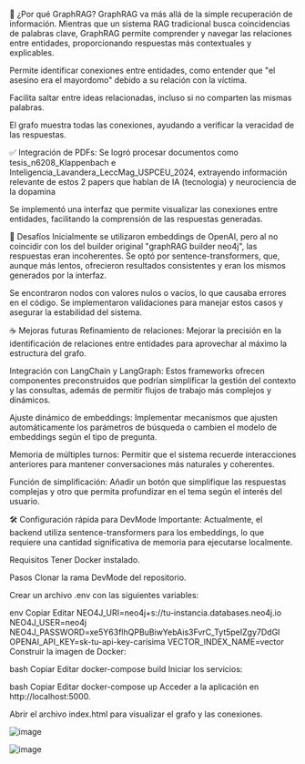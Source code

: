 🚀 ¿Por qué GraphRAG?
GraphRAG va más allá de la simple recuperación de información. Mientras que un sistema RAG tradicional busca coincidencias de palabras clave, GraphRAG permite comprender y navegar las relaciones entre entidades, proporcionando respuestas más contextuales y explicables.

Permite identificar conexiones entre entidades, como entender que "el asesino era el mayordomo" debido a su relación con la víctima.

Facilita saltar entre ideas relacionadas, incluso si no comparten las mismas palabras.

El grafo muestra todas las conexiones, ayudando a verificar la veracidad de las respuestas.

✅
Integración de PDFs: Se logró procesar documentos como tesis_n6208_Klappenbach e Inteligencia_Lavandera_LeccMag_USPCEU_2024, extrayendo información relevante de estos 2 papers que hablan de IA (tecnologia) y neurociencia de la dopamina

Se implementó una interfaz que permite visualizar las conexiones entre entidades, facilitando la comprensión de las respuestas generadas.

🧩 Desafíos
Inicialmente se utilizaron embeddings de OpenAI, pero al no coincidir con los del builder original "graphRAG builder neo4j", las respuestas eran incoherentes. Se optó por sentence-transformers, que, aunque más lentos, ofrecieron resultados consistentes y eran los mismos generados por la interfaz.

Se encontraron nodos con valores nulos o vacíos, lo que causaba errores en el código. Se implementaron validaciones para manejar estos casos y asegurar la estabilidad del sistema.

☕ Mejoras futuras
Refinamiento de relaciones: Mejorar la precisión en la identificación de relaciones entre entidades para aprovechar al máximo la estructura del grafo.

Integración con LangChain y LangGraph: Estos frameworks ofrecen componentes preconstruidos que podrían simplificar la gestión del contexto y las consultas, además de permitir flujos de trabajo más complejos y dinámicos.

Ajuste dinámico de embeddings: Implementar mecanismos que ajusten automáticamente los parámetros de búsqueda o cambien el modelo de embeddings según el tipo de pregunta.

Memoria de múltiples turnos: Permitir que el sistema recuerde interacciones anteriores para mantener conversaciones más naturales y coherentes.

Función de simplificación: Añadir un botón que simplifique las respuestas complejas y otro que permita profundizar en el tema según el interés del usuario.

🛠️ Configuración rápida para DevMode
Importante: Actualmente, el backend utiliza sentence-transformers para los embeddings, lo que requiere una cantidad significativa de memoria para ejecutarse localmente.

Requisitos
Tener Docker instalado.

Pasos
Clonar la rama DevMode del repositorio.

Crear un archivo .env con las siguientes variables:

env
Copiar
Editar
NEO4J_URI=neo4j+s://tu-instancia.databases.neo4j.io
NEO4J_USER=neo4j
NEO4J_PASSWORD=xe5Y63flhQPBuBiwYebAis3FvrC_Tyt5peIZgy7DdGI
OPENAI_API_KEY=sk-tu-api-key-carísima
VECTOR_INDEX_NAME=vector
Construir la imagen de Docker:

bash
Copiar
Editar
docker-compose build
Iniciar los servicios:

bash
Copiar
Editar
docker-compose up
Acceder a la aplicación en http://localhost:5000.

Abrir el archivo index.html para visualizar el grafo y las conexiones.


![image](https://github.com/user-attachments/assets/5ab0ee76-4871-46b8-9ce3-6469d8d2c42d)

![image](https://github.com/user-attachments/assets/1c55fa4d-ee3d-42e2-8840-1b4bfed47930)

